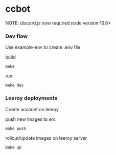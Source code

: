 # ccbot

NOTE: discord.js now required node version 16.6+


### Dev flow

Use example-env to create .env file

build
```
make
```

run
```
make dev
```




### Leeroy deployments

Create account on leeroy

push new images to erc
```
make push
```

rollout/update images on leeroy server
```
make up
```
